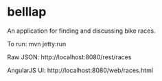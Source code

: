 # belllap
An application for finding and discussing bike races.

To run:
mvn jetty:run

Raw JSON:
http://localhost:8080/rest/races

AngularJS UI:
http://localhost:8080/web/races.html